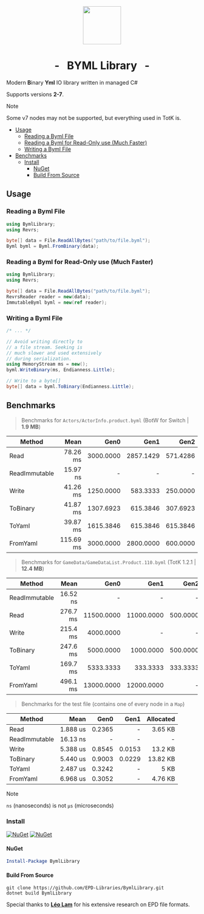 <div align="center">
  <img src="https://github.com/EPD-Libraries/BymlLibrary/blob/master/icon.png" width="100vh">
  <h1>- &nbsp; BYML Library &nbsp; -</h1>
</div>

Modern **B**inary **Yml** IO library written in managed C#

Supports versions **2-7**.

> [!NOTE]
> Some v7 nodes may not be supported, but everything used in TotK is.

- [Usage](#usage)
  - [Reading a Byml File](#reading-a-byml-file)
  - [Reading a Byml for Read-Only use (Much Faster)](#reading-a-byml-for-read-only-use-much-faster)
  - [Writing a Byml File](#writing-a-byml-file)
- [Benchmarks](#benchmarks)
  - [Install](#install)
    - [NuGet](#nuget)
    - [Build From Source](#build-from-source)

## Usage

### Reading a Byml File

```cs
using BymlLibrary;
using Revrs;

byte[] data = File.ReadAllBytes("path/to/file.byml");
Byml byml = Byml.FromBinary(data);
```

### Reading a Byml for Read-Only use (Much Faster)

```cs
using BymlLibrary;
using Revrs;

byte[] data = File.ReadAllBytes("path/to/file.byml");
RevrsReader reader = new(data);
ImmutableByml byml = new(ref reader);
```

### Writing a Byml File

```cs
/* ... */

// Avoid writing directly to
// a file stream. Seeking is
// much slower and used extensively
// during serialization.
using MemoryStream ms = new();
byml.WriteBinary(ms, Endianness.Little);

// Write to a byte[]
byte[] data = byml.ToBinary(Endianness.Little);
```

## Benchmarks

> Benchmarks for `Actors/ActorInfo.product.byml` (BotW for Switch | **1.9 MB**)

| Method        |      Mean |      Gen0 |      Gen1 |     Gen2 | Allocated |
| ------------- | --------: | --------: | --------: | -------: | --------: |
| Read          |  78.26 ms | 3000.0000 | 2857.1429 | 571.4286 |  37.42 MB |
| ReadImmutable |  15.97 ns |         - |         - |        - |         - |
| Write         |  41.26 ms | 1250.0000 |  583.3333 | 250.0000 |  24.44 MB |
| ToBinary      |  41.87 ms | 1307.6923 |  615.3846 | 307.6923 |  26.32 MB |
| ToYaml        |  39.87 ms | 1615.3846 |  615.3846 | 615.3846 |  40.48 MB |
| FromYaml      | 115.69 ms | 3000.0000 | 2800.0000 | 600.0000 |  38.74 MB |

> Benchmarks for `GameData/GameDataList.Product.110.byml` (TotK 1.2.1 | **12.4 MB**)

| Method        |     Mean |       Gen0 |       Gen1 |     Gen2 | Allocated |
| ------------- | -------: | ---------: | ---------: | -------: | --------: |
| ReadImmutable | 16.52 ns |          - |          - |        - |         - |
| Read          | 276.7 ms | 11500.0000 | 11000.0000 | 500.0000 | 174.09 MB |
| Write         | 215.4 ms |  4000.0000 |          - |        - | 182.31 MB |
| ToBinary      | 247.6 ms |  5000.0000 |  1000.0000 | 500.0000 | 191.16 MB |
| ToYaml        | 169.7 ms |  5333.3333 |   333.3333 | 333.3333 | 186.38 MB |
| FromYaml      | 496.1 ms | 13000.0000 | 12000.0000 |        - | 209.17 MB |

> Benchmarks for the test file (contains one of every node in a `Map`)

| Method        |     Mean |   Gen0 |   Gen1 | Allocated |
| ------------- | -------: | -----: | -----: | --------: |
| Read          | 1.888 us | 0.2365 |      - |   3.65 KB |
| ReadImmutable | 16.13 ns |      - |      - |         - |
| Write         | 5.388 us | 0.8545 | 0.0153 |   13.2 KB |
| ToBinary      | 5.440 us | 0.9003 | 0.0229 |  13.82 KB |
| ToYaml        | 2.487 us | 0.3242 |      - |      5 KB |
| FromYaml      | 6.968 us | 0.3052 |      - |   4.76 KB |

> [!NOTE]
> `ns` (nanoseconds) is not `μs` (microseconds)

### Install

[![NuGet](https://img.shields.io/nuget/v/BymlLibrary.svg?style=for-the-badge&labelColor=2a2c33)](https://www.nuget.org/packages/BymlLibrary) [![NuGet](https://img.shields.io/nuget/dt/BymlLibrary.svg?style=for-the-badge&labelColor=2a2c33&color=32a852)](https://www.nuget.org/packages/BymlLibrary)

#### NuGet
```powershell
Install-Package BymlLibrary
```

#### Build From Source
```batch
git clone https://github.com/EPD-Libraries/BymlLibrary.git
dotnet build BymlLibrary
```

Special thanks to **[Léo Lam](https://github.com/leoetlino)** for his extensive research on EPD file formats.